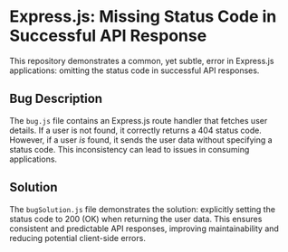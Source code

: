 # Express.js: Missing Status Code in Successful API Response

This repository demonstrates a common, yet subtle, error in Express.js applications: omitting the status code in successful API responses.

## Bug Description
The `bug.js` file contains an Express.js route handler that fetches user details.  If a user is not found, it correctly returns a 404 status code. However, if a user *is* found, it sends the user data without specifying a status code. This inconsistency can lead to issues in consuming applications.

## Solution
The `bugSolution.js` file demonstrates the solution: explicitly setting the status code to 200 (OK) when returning the user data. This ensures consistent and predictable API responses, improving maintainability and reducing potential client-side errors.